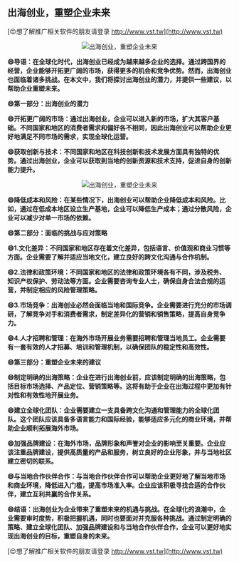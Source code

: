 ## **出海创业，重塑企业未来**

[😍想了解推广相关软件的朋友请登录 http://www.vst.tw](http://www.vst.tw)

 <center><img src="https://vst.tw/MP4/tuiguang/png/4.png" alt="出海创业，重塑企业未来"></center>

**😄导语：在全球化时代，出海创业已经成为越来越多企业的选择。通过跨国界的经营，企业能够开拓更广阔的市场，获得更多的机会和竞争优势。然而，出海创业也面临着诸多挑战。在本文中，我们将探讨出海创业的潜力，并提供一些建议，以帮助企业重塑未来。**

**😄第一部分：出海创业的潜力**

**😄开拓更广阔的市场：通过出海创业，企业可以进入新的市场，扩大其客户基础。不同国家和地区的消费者需求和偏好各不相同，因此出海创业可以帮助企业更好地满足不同市场的需求，实现全球化运营。**

**😄获取创新与技术：不同国家和地区在科技创新和技术发展方面具有独特的优势。通过出海创业，企业可以获取到当地的创新资源和技术支持，促进自身的创新能力提升。**

 <center><img src="https://vst.tw/MP4/tuiguang/png/2.png" alt="出海创业，重塑企业未来"></center>

**😄降低成本和风险：在某些情况下，出海创业可以帮助企业降低成本和风险。比如，通过在低成本地区设立生产基地，企业可以降低生产成本；通过分散风险，企业可以减少对单一市场的依赖。**

**😄第二部分：面临的挑战与应对策略**

**😄1.文化差异：不同国家和地区存在着文化差异，包括语言、价值观和商业习惯等方面。企业需要了解并适应当地文化，建立良好的跨文化沟通与合作机制。**

**😄2.法律和政策环境：不同国家和地区的法律和政策环境各有不同，涉及税务、知识产权保护、劳动法等方面。企业需要咨询专业人士，确保自身合法合规的运营，并制定相应的风险管理策略。**

**😄3.市场竞争：出海创业必然会面临当地和国际竞争。企业需要进行充分的市场调研，了解竞争对手和消费者需求，制定差异化的营销和销售策略，提高自身竞争力。**

**😄4.人才招聘和管理：在海外市场开展业务需要招聘和管理当地员工。企业需要有一套有效的人才招募、培训和管理机制，以确保团队的稳定性和高效性。**

**😄第三部分：重塑企业未来的建议**

**😄制定明确的出海策略：企业在进行出海创业前，应该制定明确的出海策略，包括目标市场选择、产品定位、营销策略等。这将有助于企业在出海过程中更加有针对性和有效性地开展业务。**

**😄建立全球化团队：企业需要建立一支具备跨文化沟通和管理能力的全球化团队。这个团队应该具备多语言能力和国际经验，能够适应多元化的商业环境，并帮助企业顺利拓展海外市场。**

**😄加强品牌建设：在海外市场，品牌形象和声誉对企业的影响至关重要。企业应该注重品牌建设，提供高质量的产品和服务，树立良好的企业形象，并与当地社区建立密切的联系。**

**😄与当地合作伙伴合作：与当地合作伙伴合作可以帮助企业更好地了解当地市场和商业环境，降低进入门槛，提高市场准入率。企业应该积极寻找合适的合作伙伴，建立互利共赢的合作关系。**

**😄结语：出海创业为企业带来了重塑未来的机遇与挑战。在全球化的浪潮中，企业需要审时度势，积极把握机遇，同时也要面对并克服各种挑战。通过制定明确的策略、建立全球化团队、加强品牌建设和与当地合作伙伴合作，企业可以更好地实现出海创业的目标，重塑自身的未来。**

[😍想了解推广相关软件的朋友请登录 http://www.vst.tw](http://www.vst.tw)



